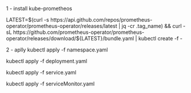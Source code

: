 1 - install kube-prometheos

LATEST=$(curl -s https://api.github.com/repos/prometheus-operator/prometheus-operator/releases/latest | jq -cr .tag_name) && curl -sL https://github.com/prometheus-operator/prometheus-operator/releases/download/${LATEST}/bundle.yaml | kubectl create -f -

2 - aplly 
kubectl apply -f namespace.yaml

kubectl apply -f deployment.yaml

kubectl apply -f service.yaml

kubectl apply -f serviceMonitor.yaml
